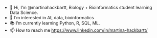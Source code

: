 - 👋 Hi, I’m @martinahackbartt, Biology + Bioinformatics student learning Data Science. 
- 👀 I’m interested in AI, data, bioinformatics
- 📚 I’m currently learning Python, R, SQL, ML.  
- 📫 How to reach me https://www.linkedin.com/in/martina-hackbartt/


<!---
martinahackbartt/martinahackbartt is a ✨ special ✨ repository because its `README.md` (this file) appears on your GitHub profile.
You can click the Preview link to take a look at your changes.
--->
